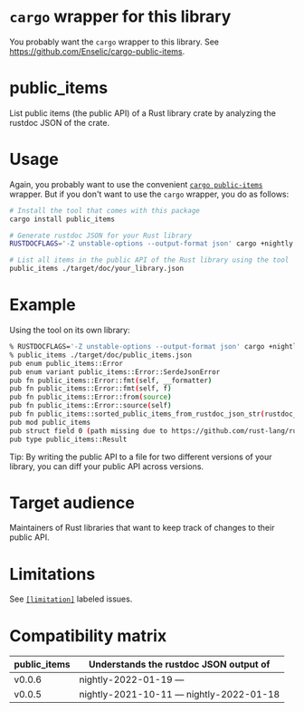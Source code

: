 # `cargo` wrapper for this library

You probably want the `cargo` wrapper to this library. See https://github.com/Enselic/cargo-public-items.

# public_items

List public items (the public API) of a Rust library crate by analyzing the rustdoc JSON of the crate.

# Usage

Again, you probably want to use the convenient [`cargo public-items`](https://crates.io/crates/cargo-public-items) wrapper. But if you don't want to use the `cargo` wrapper, you do as follows:

```bash
# Install the tool that comes with this package
cargo install public_items

# Generate rustdoc JSON for your Rust library
RUSTDOCFLAGS='-Z unstable-options --output-format json' cargo +nightly doc --lib --no-deps

# List all items in the public API of the Rust library using the tool
public_items ./target/doc/your_library.json
```

# Example

Using the tool on its own library:
```bash
% RUSTDOCFLAGS='-Z unstable-options --output-format json' cargo +nightly doc --lib --no-deps
% public_items ./target/doc/public_items.json
pub enum public_items::Error
pub enum variant public_items::Error::SerdeJsonError
pub fn public_items::Error::fmt(self, __formatter)
pub fn public_items::Error::fmt(self, f)
pub fn public_items::Error::from(source)
pub fn public_items::Error::source(self)
pub fn public_items::sorted_public_items_from_rustdoc_json_str(rustdoc_json_str)
pub mod public_items
pub struct field 0 (path missing due to https://github.com/rust-lang/rust/issues/92945)
pub type public_items::Result
```

Tip: By writing the public API to a file for two different versions of your library, you can diff your public API across versions.

# Target audience

Maintainers of Rust libraries that want to keep track of changes to their public API.

# Limitations

See [`[limitation]`](https://github.com/Enselic/public_items/labels/limitation)
labeled issues.

# Compatibility matrix

| public_items  | Understands the rustdoc JSON output of  |
| ------------- | --------------------------------------- |
| v0.0.6        | nightly-2022-01-19 —                    |
| v0.0.5        | nightly-2021-10-11 — nightly-2022-01-18 |
